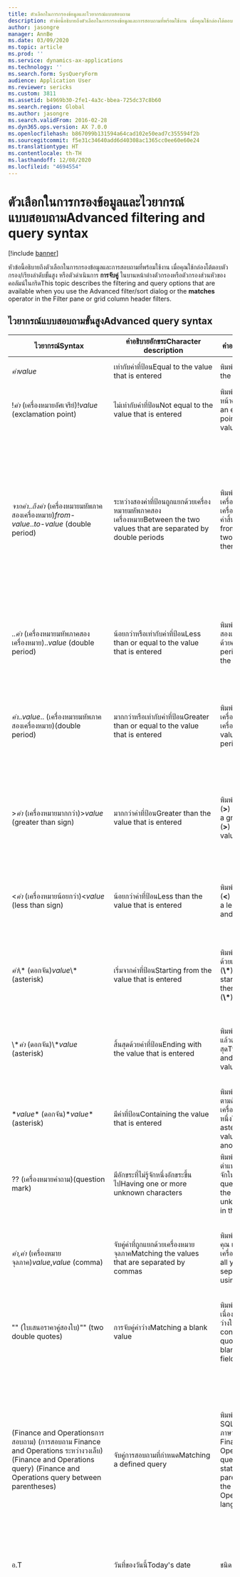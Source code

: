 ```yaml
---
title: ตัวเลือกในการกรองข้อมูลและไวยากรณ์แบบสอบถาม
description: หัวข้อนี้อธิบายถึงตัวเลือกในการกรองข้อมูลและการสอบถามที่พร้อมใช้งาน เมื่อคุณใช้กล่องโต้ตอบตัวกรอง/เรียงลำดับขั้นสูง หรือตัวดำเนินการการจับคู่ ในบานหน้าต่างตัวกรองหรือตัวกรองส่วนหัวของคอลัมน์ในกริด
author: jasongre
manager: AnnBe
ms.date: 03/09/2020
ms.topic: article
ms.prod: ''
ms.service: dynamics-ax-applications
ms.technology: ''
ms.search.form: SysQueryForm
audience: Application User
ms.reviewer: sericks
ms.custom: 3811
ms.assetid: b4969b30-2fe1-4a3c-bbea-725dc37c8b60
ms.search.region: Global
ms.author: jasongre
ms.search.validFrom: 2016-02-28
ms.dyn365.ops.version: AX 7.0.0
ms.openlocfilehash: b867099b131594a64cad102e50ead7c355594f2b
ms.sourcegitcommit: f5e31c34640add6d40308ac1365cc0ee60e60e24
ms.translationtype: HT
ms.contentlocale: th-TH
ms.lasthandoff: 12/08/2020
ms.locfileid: "4694554"
---
```

# <a name="advanced-filtering-and-query-syntax"></a><span data-ttu-id="37dad-103">ตัวเลือกในการกรองข้อมูลและไวยากรณ์แบบสอบถาม</span><span class="sxs-lookup"><span data-stu-id="37dad-103">Advanced filtering and query syntax</span></span>

[!include [banner](../includes/banner.md)]

<span data-ttu-id="37dad-104">หัวข้อนี้อธิบายถึงตัวเลือกในการกรองข้อมูลและการสอบถามที่พร้อมใช้งาน เมื่อคุณใช้กล่องโต้ตอบตัวกรอง/เรียงลำดับขั้นสูง หรือตัวดำเนินการ **การจับคู่** ในบานหน้าต่างตัวกรองหรือตัวกรองส่วนหัวของคอลัมน์ในกริด</span><span class="sxs-lookup"><span data-stu-id="37dad-104">This topic describes the filtering and query options that are available when you use the Advanced filter/sort dialog or the **matches** operator in the Filter pane or grid column header filters.</span></span>

## <a name="advanced-query-syntax"></a><span data-ttu-id="37dad-105">ไวยากรณ์แบบสอบถามขั้นสูง</span><span class="sxs-lookup"><span data-stu-id="37dad-105">Advanced query syntax</span></span>

<table>
<thead>
<tr>
<th><span data-ttu-id="37dad-106">ไวยากรณ์</span><span class="sxs-lookup"><span data-stu-id="37dad-106">Syntax</span></span></th>
<th><span data-ttu-id="37dad-107">คำอธิบายอักขระ</span><span class="sxs-lookup"><span data-stu-id="37dad-107">Character description</span></span></th>
<th><span data-ttu-id="37dad-108">คำอธิบาย</span><span class="sxs-lookup"><span data-stu-id="37dad-108">Description</span></span></th>
<th><span data-ttu-id="37dad-109">ตัวอย่าง</span><span class="sxs-lookup"><span data-stu-id="37dad-109">Example</span></span></th>
</tr>
</thead>
<tbody>
<tr>
<td><span data-ttu-id="37dad-110"><em>ค่า</em></span><span class="sxs-lookup"><span data-stu-id="37dad-110"><em>value</em></span></span></td>
<td><span data-ttu-id="37dad-111">เท่ากับค่าที่ป้อน</span><span class="sxs-lookup"><span data-stu-id="37dad-111">Equal to the value that is entered</span></span></td>
<td><span data-ttu-id="37dad-112">พิมพ์ค่าที่จะค้นหา</span><span class="sxs-lookup"><span data-stu-id="37dad-112">Type the value to find.</span></span></td>
<td><span data-ttu-id="37dad-113"><strong>Smith</strong> จะค้นหา &quot;Smith&quot;</span><span class="sxs-lookup"><span data-stu-id="37dad-113"><strong>Smith</strong> finds &quot;Smith&quot;.</span></span></td>
</tr>
<tr>
<td><span data-ttu-id="37dad-114">!<em>ค่า</em> (เครื่องหมายอัศเจรีย์)</span><span class="sxs-lookup"><span data-stu-id="37dad-114">!<em>value</em> (exclamation point)</span></span></td>
<td><span data-ttu-id="37dad-115">ไม่เท่ากับค่าที่ป้อน</span><span class="sxs-lookup"><span data-stu-id="37dad-115">Not equal to the value that is entered</span></span></td>
<td><span data-ttu-id="37dad-116">พิมพ์เครื่องหมายอัศเจรีย์หน้าค่าที่คุณจะแยก</span><span class="sxs-lookup"><span data-stu-id="37dad-116">Type an exclamation point and then the value to exclude.</span></span></td>
<td><span data-ttu-id="37dad-117"><strong>!Smith</strong> จะค้นหาค่าทั้งหมด ยกเว้น &quot;Smith&quot;</span><span class="sxs-lookup"><span data-stu-id="37dad-117"><strong>!Smith</strong> finds all values except &quot;Smith&quot;.</span></span></td>
</tr>
<tr>
<td><span data-ttu-id="37dad-118"><em>จากค่า</em>..<em>ถึงค่า</em> (เครื่องหมายมหัพภาคสองเครื่องหมาย)</span><span class="sxs-lookup"><span data-stu-id="37dad-118"><em>from-value</em>..<em>to-value</em> (double period)</span></span></td>
<td><span data-ttu-id="37dad-119">ระหว่างสองค่าที่ป้อนถูกแยกด้วยเครื่องหมายมหัพภาคสองเครื่องหมาย</span><span class="sxs-lookup"><span data-stu-id="37dad-119">Between the two values that are separated by double periods</span></span></td>
<td><span data-ttu-id="37dad-120">พิมพ์ค่าเริ่มต้น ตามด้วยเครื่องหมายมหัพภาคสองเครื่องหมาย แล้วตามด้วยค่าสิ้นสุด</span><span class="sxs-lookup"><span data-stu-id="37dad-120">Type the from-value, then two periods, and then the to-value.</span></span></td>
<td><span data-ttu-id="37dad-121"><strong>1..10</strong> จะค้นหาค่าทั้งหมดตั้งแต่ 1 จนถึง 10</span><span class="sxs-lookup"><span data-stu-id="37dad-121"><strong>1..10</strong> finds all values from 1 through 10.</span></span> <span data-ttu-id="37dad-122">อย่างไรก็ตาม ในฟิลด์สตริง <strong>A..C</strong>จะค้นหาค่าทั้งหมดที่ขึ้นต้นด้วย &quot;A&quot; และ &quot;B&quot; และค่าเท่ากับ &quot;C&quot;</span><span class="sxs-lookup"><span data-stu-id="37dad-122">However, in a string field, <strong>A..C</strong> finds all values that start with &quot;A&quot; and &quot;B&quot;, and values that are exactly equal to &quot;C&quot;.</span></span> <span data-ttu-id="37dad-123">ตัวอย่างเช่น การสอบถามนี้จะไม่ค้นหา &quot;Ca&quot;</span><span class="sxs-lookup"><span data-stu-id="37dad-123">For example, this query won't find &quot;Ca&quot;.</span></span> <span data-ttu-id="37dad-124">เมื่อต้องการค่าทั้งหมดตั้งแต่ &quot;A<em>&quot; จนถึง &quot;C</em>&quot; พิมพ์ <strong>A..D</strong></span><span class="sxs-lookup"><span data-stu-id="37dad-124">To find all values from &quot;A<em>&quot; through &quot;C</em>&quot;, type <strong>A..D</strong>.</span></span></td>
</tr>
<tr>
<td><span data-ttu-id="37dad-125">..<em>ค่า</em> (เครื่องหมายมหัพภาคสองเครื่องหมาย)</span><span class="sxs-lookup"><span data-stu-id="37dad-125">..<em>value</em> (double period)</span></span></td>
<td><span data-ttu-id="37dad-126">น้อยกว่าหรือเท่ากับค่าที่ป้อน</span><span class="sxs-lookup"><span data-stu-id="37dad-126">Less than or equal to the value that is entered</span></span></td>
<td><span data-ttu-id="37dad-127">พิมพ์เครื่องหมายมหัพภาคสองเครื่องหมาย แล้วตามด้วยค่า</span><span class="sxs-lookup"><span data-stu-id="37dad-127">Type two periods and then the value.</span></span></td>
<td><span data-ttu-id="37dad-128"><strong>..1000</strong> จะค้นหาหมายเลขใดๆ ที่น้อยกว่าหรือเท่ากับ 1000 เช่น &quot;100&quot;, &quot;999.95&quot;และ &quot;1,000&quot;</span><span class="sxs-lookup"><span data-stu-id="37dad-128"><strong>..1000</strong> finds any number that is less than or equal to 1000, such as &quot;100&quot;, &quot;999.95&quot;, and &quot;1,000&quot;.</span></span></td>
</tr>
<tr>
<td><span data-ttu-id="37dad-129"><em>ค่า</em>..</span><span class="sxs-lookup"><span data-stu-id="37dad-129"><em>value</em>..</span></span> <span data-ttu-id="37dad-130">(เครื่องหมายมหัพภาคสองเครื่องหมาย)</span><span class="sxs-lookup"><span data-stu-id="37dad-130">(double period)</span></span></td>
<td><span data-ttu-id="37dad-131">มากกว่าหรือเท่ากับค่าที่ป้อน</span><span class="sxs-lookup"><span data-stu-id="37dad-131">Greater than or equal to the value that is entered</span></span></td>
<td><span data-ttu-id="37dad-132">พิมพ์ค่า แล้วตามด้วยเครื่องหมายมหัพภาคสองเครื่องหมาย</span><span class="sxs-lookup"><span data-stu-id="37dad-132">Type the value and then two periods.</span></span></td>
<td><span data-ttu-id="37dad-133"><strong>1000..</strong></span><span class="sxs-lookup"><span data-stu-id="37dad-133"><strong>1000..</strong></span></span> <span data-ttu-id="37dad-134">จะค้นหาหมายเลขใดๆ ที่มากกว่าหรือเท่ากับ 1000 เช่น &quot;1,000&quot;, &quot;1,000.01&quot;และ &quot;1,000,000&quot;</span><span class="sxs-lookup"><span data-stu-id="37dad-134">finds any number that is greater than or equal to 1000, such as &quot;1,000&quot;, &quot;1,000.01&quot;, and &quot;1,000,000&quot;.</span></span></td>
</tr>
<tr>
<td><span data-ttu-id="37dad-135">&gt;<em>ค่า</em> (เครื่องหมายมากกว่า)</span><span class="sxs-lookup"><span data-stu-id="37dad-135">&gt;<em>value</em> (greater than sign)</span></span></td>
<td><span data-ttu-id="37dad-136">มากกว่าค่าที่ป้อน</span><span class="sxs-lookup"><span data-stu-id="37dad-136">Greater than the value that is entered</span></span></td>
<td><span data-ttu-id="37dad-137">พิมพ์เครื่องหมายมากกว่า (<strong>&gt;</strong>) แล้วตามด้วยค่า</span><span class="sxs-lookup"><span data-stu-id="37dad-137">Type a greater than sign (<strong>&gt;</strong>) and then the value.</span></span></td>
<td><span data-ttu-id="37dad-138"><strong>&gt;1000</strong> จะค้นหาหมายเลขใดๆ ที่มากกว่าหรือเท่ากับ 1000 เช่น &quot;1000.01&quot;, &quot;20,000&quot;และ &quot;1,000,000&quot;</span><span class="sxs-lookup"><span data-stu-id="37dad-138"><strong>&gt;1000</strong> finds any number that is greater than 1000, such as &quot;1000.01&quot;, &quot;20,000&quot;, and &quot;1,000,000&quot;.</span></span></td>
</tr>
<tr>
<td><span data-ttu-id="37dad-139">&lt;<em>ค่า</em> (เครื่องหมายน้อยกว่า)</span><span class="sxs-lookup"><span data-stu-id="37dad-139">&lt;<em>value</em> (less than sign)</span></span></td>
<td><span data-ttu-id="37dad-140">น้อยกว่าค่าที่ป้อน</span><span class="sxs-lookup"><span data-stu-id="37dad-140">Less than the value that is entered</span></span></td>
<td><span data-ttu-id="37dad-141">พิมพ์เครื่องหมายน้อยกว่า (<strong>&lt;</strong>) แล้วตามด้วยค่า</span><span class="sxs-lookup"><span data-stu-id="37dad-141">Type a less than sign (<strong>&lt;</strong>) and then the value.</span></span></td>
<td><span data-ttu-id="37dad-142"><strong>&lt;1000</strong> จะค้นหาหมายเลขใดๆ ที่น้อยกว่า 1000 เช่น &quot;999.99&quot;, &quot;1&quot;และ &quot;-200&quot;</span><span class="sxs-lookup"><span data-stu-id="37dad-142"><strong>&lt;1000</strong> finds any number that is less than 1000, such as &quot;999.99&quot;, &quot;1&quot;, and &quot;-200&quot;.</span></span></td>
</tr>
<tr>
<td><span data-ttu-id="37dad-143"><em>ค่า</em>\* (ดอกจัน)</span><span class="sxs-lookup"><span data-stu-id="37dad-143"><em>value</em>\* (asterisk)</span></span></td>
<td><span data-ttu-id="37dad-144">เริ่มจากค่าที่ป้อน</span><span class="sxs-lookup"><span data-stu-id="37dad-144">Starting from the value that is entered</span></span></td>
<td><span data-ttu-id="37dad-145">พิมพ์ค่าเริ่มต้น แล้วตามด้วยเครื่องหมายดอกจัน (<strong>\*</strong>)</span><span class="sxs-lookup"><span data-stu-id="37dad-145">Type the starting value and then an asterisk (<strong>\*</strong>).</span></span></td>
<td><span data-ttu-id="37dad-146"><strong>S\*</strong> จะค้นหาสตริงใดๆ ที่เริ่มต้นด้วย &quot;S&quot; เช่น &quot;Stockholm&quot;, &quot;Sydney&quot;และ &quot;San Francisco&quot;</span><span class="sxs-lookup"><span data-stu-id="37dad-146"><strong>S\*</strong> finds any string that starts with &quot;S&quot;, such as &quot;Stockholm&quot;, &quot;Sydney&quot;, and &quot;San Francisco&quot;.</span></span></td>
</tr>
<tr>
<td><span data-ttu-id="37dad-147">\*<em>ค่า</em> (ดอกจัน)</span><span class="sxs-lookup"><span data-stu-id="37dad-147">\*<em>value</em> (asterisk)</span></span></td>
<td><span data-ttu-id="37dad-148">สิ้นสุดด้วยค่าที่ป้อน</span><span class="sxs-lookup"><span data-stu-id="37dad-148">Ending with the value that is entered</span></span></td>
<td><span data-ttu-id="37dad-149">พิมพ์เครื่องหมายดอกจัน แล้วตามด้วยค่าสิ้นสุด</span><span class="sxs-lookup"><span data-stu-id="37dad-149">Type an asterisk and then the ending value.</span></span></td>
<td><span data-ttu-id="37dad-150"><strong>\*east</strong> จะค้นหาสตริงใดๆ ที่สิ้นสุดด้วย &quot;east&quot; เช่น &quot;Northeast&quot; และ &quot;Southeast&quot;</span><span class="sxs-lookup"><span data-stu-id="37dad-150"><strong>\*east</strong> finds any string that ends with &quot;east&quot;, such as &quot;Northeast&quot; and &quot;Southeast&quot;.</span></span></td>
</tr>
<tr>
<td><span data-ttu-id="37dad-151">*<em>value</em>* (ดอกจัน)</span><span class="sxs-lookup"><span data-stu-id="37dad-151">*<em>value</em>* (asterisk)</span></span></td>
<td><span data-ttu-id="37dad-152">มีค่าที่ป้อน</span><span class="sxs-lookup"><span data-stu-id="37dad-152">Containing the value that is entered</span></span></td>
<td><span data-ttu-id="37dad-153">พิมพ์เครื่องหมายดอกจัน ตามด้วยค่า แล้วตามด้วยเครื่องหมายดอกจันอีกอันหนึ่ง</span><span class="sxs-lookup"><span data-stu-id="37dad-153">Type an asterisk, then a value, and then another asterisk.</span></span></td>
<td><span data-ttu-id="37dad-154"><strong>*th*</strong> จะค้นหาสตริงใดๆ ที่มี &quot;th&quot; อยู่ เช่น &quot;Northeast&quot; และ &quot;Southeast&quot;</span><span class="sxs-lookup"><span data-stu-id="37dad-154"><strong>*th*</strong> finds any string that contains &quot;th&quot;, such as &quot;Northeast&quot; and &quot;Southeast&quot;.</span></span></td>
</tr>
<tr>
<td><span data-ttu-id="37dad-155">?</span><span class="sxs-lookup"><span data-stu-id="37dad-155">?</span></span> <span data-ttu-id="37dad-156">(เครื่องหมายคำถาม)</span><span class="sxs-lookup"><span data-stu-id="37dad-156">(question mark)</span></span></td>
<td><span data-ttu-id="37dad-157">มีอักขระที่ไม่รู้จักหนึ่งอักขระขึ้นไป</span><span class="sxs-lookup"><span data-stu-id="37dad-157">Having one or more unknown characters</span></span></td>
<td><span data-ttu-id="37dad-158">พิมพ์เครื่องหมายคำถามที่ตำแหน่งของอักขระที่ไม่รู้จักในค่า</span><span class="sxs-lookup"><span data-stu-id="37dad-158">Type a question mark at the position of the unknown character in the value.</span></span></td>
<td><span data-ttu-id="37dad-159"><strong>Sm?th</strong> จะค้นหา &quot;Smith&quot; และ &quot;Smyth&quot;</span><span class="sxs-lookup"><span data-stu-id="37dad-159"><strong>Sm?th</strong> finds &quot;Smith&quot; and &quot;Smyth&quot;.</span></span></td>
</tr>
<tr>
<td><span data-ttu-id="37dad-160"><em>ค่า</em>,<em>ค่า</em> (เครื่องหมายจุลภาค)</span><span class="sxs-lookup"><span data-stu-id="37dad-160"><em>value</em>,<em>value</em> (comma)</span></span></td>
<td><span data-ttu-id="37dad-161">จับคู่ค่าที่ถูกแยกด้วยเครื่องหมายจุลภาค</span><span class="sxs-lookup"><span data-stu-id="37dad-161">Matching the values that are separated by commas</span></span></td>
<td><span data-ttu-id="37dad-162">พิมพ์เงื่อนไขทั้งหมดของคุณ และแยกโดยการใช้เครื่องหมายจุลภาค</span><span class="sxs-lookup"><span data-stu-id="37dad-162">Type all your criteria, and separate them by using commas.</span></span></td>
<td><span data-ttu-id="37dad-163"><strong>A, D, F, G</strong> จะค้นหาค่าที่ตรงกับ &quot;A&quot;, &quot;D&quot;, &quot;F&quot; และ &quot;G&quot; พอดี</span><span class="sxs-lookup"><span data-stu-id="37dad-163"><strong>A, D, F, G</strong> finds exactly &quot;A&quot;, &quot;D&quot;, &quot;F&quot;, and &quot;G&quot;.</span></span> <span data-ttu-id="37dad-164"><strong>10, 20, 30, 100</strong> จะค้นหาค่าที่ตรงกับ &quot;10, 20, 30, 100&quot; พอดี</span><span class="sxs-lookup"><span data-stu-id="37dad-164"><strong>10, 20, 30, 100</strong> finds exactly &quot;10, 20, 30, 100&quot;.</span></span></td>
</tr>
<tr>
<td><span data-ttu-id="37dad-165">"" (ใบเสนอราคาคู่สองใบ)</span><span class="sxs-lookup"><span data-stu-id="37dad-165">"" (two double quotes)</span></span></td>
<td><span data-ttu-id="37dad-166">การจับคู่ค่าว่าง</span><span class="sxs-lookup"><span data-stu-id="37dad-166">Matching a blank value</span></span></td>
<td><span data-ttu-id="37dad-167">พิมพ์ใบเสนอราคาคู่ต่อเนื่องสองใบเพื่อกรองค่าว่างในฟิลด์นั้น</span><span class="sxs-lookup"><span data-stu-id="37dad-167">Type two consecutive double quotes to filter for blank values in that field.</span></span></td>
<td><span data-ttu-id="37dad-168">ใบเสนอราคาคู่ต่อเนื่องสองใบ (<strong>""</strong>) ค้นหาแถวที่ไม่มีค่าสำหรับคอลัมน์ปัจจุบัน</span><span class="sxs-lookup"><span data-stu-id="37dad-168">Two consecutive double quotes (<strong>""</strong>) finds rows with no value for the current column.</span></span></td>
</tr>
<tr>
<td><span data-ttu-id="37dad-169">(<span class="code">Finance and Operationsการสอบถาม</span>) (การสอบถาม Finance and Operations ระหว่างวงเล็บ)</span><span class="sxs-lookup"><span data-stu-id="37dad-169">(<span class="code">Finance and Operations query</span>) (Finance and Operations query between parentheses)</span></span></td>
<td><span data-ttu-id="37dad-170">จับคู่การสอบถามที่กำหนด</span><span class="sxs-lookup"><span data-stu-id="37dad-170">Matching a defined query</span></span></td>
<td><span data-ttu-id="37dad-171">พิมพ์การสอบถามเป็นคำสั่ง SQL ในวงเล็บโดยใช้ภาษาการสอบถาม Finance and Operations</span><span class="sxs-lookup"><span data-stu-id="37dad-171">Type a query as an SQL statement between parentheses using the Finance and Operations query language.</span></span></td>
  <td><span data-ttu-id="37dad-172"><strong><span class="code">((AccountNum LIKE "US *") && (DirPartyTable.Name LIKE "Cont*"))</span></strong></span><span class="sxs-lookup"><span data-stu-id="37dad-172"><strong><span class="code">((AccountNum LIKE "US *") && (DirPartyTable.Name LIKE "Cont*"))</span></strong></span></span><br><br> 
       <span data-ttu-id="37dad-173">เป็นตัวอย่างของไวยากรณ์สำหรับเงื่อนไขตัวกรองข้อมูลในฟิลด์จากแหล่งข้อมูลราก เช่นเดียวกับฟิลด์จากแหล่งข้อมูลที่แตกต่างกัน (สำหรับหน้าลูกค้าทั้งหมด)</span><span class="sxs-lookup"><span data-stu-id="37dad-173">as an example of syntax for a filter condition on a field from the root datasource as well as a field from a different datasource (for the All customers page)</span></span></td>
</tr>
<tr>
<td><span data-ttu-id="37dad-174">อ.</span><span class="sxs-lookup"><span data-stu-id="37dad-174">T</span></span></td>
<td><span data-ttu-id="37dad-175">วันที่ของวันนี้</span><span class="sxs-lookup"><span data-stu-id="37dad-175">Today's date</span></span></td>
<td><span data-ttu-id="37dad-176">ชนิด <strong>T</strong></span><span class="sxs-lookup"><span data-stu-id="37dad-176">Type <strong>T</strong>.</span></span></td>
<td><span data-ttu-id="37dad-177"><strong>T</strong> ตรงกับวันที่ของวันนี้</span><span class="sxs-lookup"><span data-stu-id="37dad-177"><strong>T</strong> matches today's date.</span></span></td>
</tr>
<tr>
<td><span data-ttu-id="37dad-178">(methodName(parameters)) (<strong>SysQueryRangeUtil</strong> วิธีในวงเล็บ)</span><span class="sxs-lookup"><span data-stu-id="37dad-178">(methodName(parameters)) (<strong>SysQueryRangeUtil</strong> method between parentheses)</span></span></td>
<td><span data-ttu-id="37dad-179">การจับคู่ค่าหรือช่วงของค่าที่ระบุโดยพารามิเตอร์ของวิธีการ <strong>SysQueryRangeUtil</strong></span><span class="sxs-lookup"><span data-stu-id="37dad-179">Matching the value or range of values that are specified by the parameters of the <strong>SysQueryRangeUtil</strong> method</span></span></td>
<td><span data-ttu-id="37dad-180">พิมพ์วิธีการ <strong>SysQueryRangeUtil</strong> ที่มีพารามิเตอร์ที่ระบุค่าหรือช่วงของค่า</span><span class="sxs-lookup"><span data-stu-id="37dad-180">Type a <strong>SysQueryRangeUtil</strong> method that has parameters that specify the value or range of values.</span></span></td>
<td>
<ol>
<li><span data-ttu-id="37dad-181">คลิก <strong>บัญชีลูกหนี้</strong> &gt; <strong>ใบแจ้งหนี้</strong> &gt; <strong>ใบแจ้งหนี้ลูกค้าที่เปิด</strong></span><span class="sxs-lookup"><span data-stu-id="37dad-181">Click <strong>Accounts receivable</strong> &gt; <strong>Invoices</strong> &gt; <strong>Open customer invoices</strong>.</span></span></li>
<li><span data-ttu-id="37dad-182">กด Ctrl + Shift + F3 เพื่อเปิดหน้า <strong>การสอบถาม</strong></span><span class="sxs-lookup"><span data-stu-id="37dad-182">Press Ctrl+Shift+F3 to open the <strong>Inquiry</strong> page.</span></span></li>
<li><span data-ttu-id="37dad-183">บนแท็บ <strong>การกำหนดช่วง</strong> ให้คลิก <strong>เพิ่ม</strong></span><span class="sxs-lookup"><span data-stu-id="37dad-183">On the <strong>Range</strong> tab, click <strong>Add</strong>.</span></span></li>
<li><span data-ttu-id="37dad-184">ชำระธุรกรรมที่ค้างอยู่สำหรับลูกค้าที่เลือก ในฟิลด์ <strong>ตาราง</strong> เลือก <strong>ธุรกรรมลูกค้าที่คงค้าง</strong></span><span class="sxs-lookup"><span data-stu-id="37dad-184">In the <strong>Table</strong> field, select <strong>Open customer transactions</strong>.</span></span></li>
<li><span data-ttu-id="37dad-185">ในฟิลด์ <strong>ฟิลด์</strong> ให้เลือก <strong>วันที่ครบกำหนด</strong></span><span class="sxs-lookup"><span data-stu-id="37dad-185">In the <strong>Field</strong> field, select <strong>Due date</strong>.</span></span></li>
<li><span data-ttu-id="37dad-186">ในฟิลด์ <strong>เงื่อนไข</strong> , ให้ป้อน <strong>(yearRange(-2,0))</strong></span><span class="sxs-lookup"><span data-stu-id="37dad-186">In the <strong>Criteria</strong> field, enter <strong>(yearRange(-2,0))</strong>.</span></span></li>
<li><span data-ttu-id="37dad-187">คลิก <strong>ตกลง</strong> ระบบจะนำเข้าข้อมูลการชำระเงิน</span><span class="sxs-lookup"><span data-stu-id="37dad-187">Click <strong>OK</strong>.</span></span> <span data-ttu-id="37dad-188">หน้ารายการมีการปรับปรุง และแสดงรายการใบแจ้งหนี้ที่ตรงกับเงื่อนไขที่คุณป้อน</span><span class="sxs-lookup"><span data-stu-id="37dad-188">The list page is updated and lists the invoices that match the criterion that you entered.</span></span> <span data-ttu-id="37dad-189">สำหรับตัวอย่างนี้ จะแสดงรายการใบแจ้งหนี้ที่ครบกำหนดชำระเมื่อสองปีก่อน</span><span class="sxs-lookup"><span data-stu-id="37dad-189">For this example, invoices that were due in the previous two years are listed.</span></span></li>
</ol>
<span data-ttu-id="37dad-190">ดูตารางในส่วนถัดไปสำหรับรายละเอียดเพิ่มเติมเกี่ยวกับวันที่และหลาย ๆ ตัวอย่าง <strong>SysQueryRangeUtil</strong></span><span class="sxs-lookup"><span data-stu-id="37dad-190">See the table in the next section for additional details about <strong>SysQueryRangeUtil</strong> date methods, and several examples.</span></span></td>
</tr>
</tbody>
</table>

## <a name="advanced-date-queries-that-use-sysqueryrangeutil-methods"></a><span data-ttu-id="37dad-191">การสอบถามขั้นสูงวันที่ใช้วิธีการ SysQueryRangeUtil</span><span class="sxs-lookup"><span data-stu-id="37dad-191">Advanced date queries that use SysQueryRangeUtil methods</span></span>

<table>
<thead>
<tr>
<th><span data-ttu-id="37dad-192">วิธีการ</span><span class="sxs-lookup"><span data-stu-id="37dad-192">Method</span></span></th>
<th><span data-ttu-id="37dad-193">คำอธิบาย</span><span class="sxs-lookup"><span data-stu-id="37dad-193">Description</span></span></th>
<th><span data-ttu-id="37dad-194">ตัวอย่าง</span><span class="sxs-lookup"><span data-stu-id="37dad-194">Example</span></span></th>
</tr>
</thead>
<tbody>
<tr>
<td><span data-ttu-id="37dad-195">วัน (_relativeDays = 0)</span><span class="sxs-lookup"><span data-stu-id="37dad-195">Day (_relativeDays=0)</span></span></td>
<td><span data-ttu-id="37dad-196">ค้นหาวันทีที่สัมพันธ์กับวันรอบเวลา</span><span class="sxs-lookup"><span data-stu-id="37dad-196">Find a date relative to the session date.</span></span> <span data-ttu-id="37dad-197">ค่าบวกระบุถึง วันที่ในอนาคต และค่าลบระบุวันที่ในอดีต</span><span class="sxs-lookup"><span data-stu-id="37dad-197">Positive values indicate future dates, and negative values indicate past dates.</span></span></td>
<td>
<ul>
<li><span data-ttu-id="37dad-198"><strong>วันพรุงนี้</strong> – ป้อน <strong>(Day(1))</strong></span><span class="sxs-lookup"><span data-stu-id="37dad-198"><strong>Tomorrow</strong> – Enter <strong>(Day(1))</strong>.</span></span></li>
<li><span data-ttu-id="37dad-199"><strong>วันนี้</strong> – ป้อน <strong>(Day(0))</strong></span><span class="sxs-lookup"><span data-stu-id="37dad-199"><strong>Today</strong> – Enter <strong>(Day(0))</strong>.</span></span></li>
<li><span data-ttu-id="37dad-200"><strong>เมื่อวานนี้</strong> – ป้อน <strong>(Day(-1))</strong></span><span class="sxs-lookup"><span data-stu-id="37dad-200"><strong>Yesterday</strong> – Enter <strong>(Day(-1))</strong>.</span></span></li>
</ul>
</td>
</tr>
<tr>
<td><span data-ttu-id="37dad-201">ช่วงวัน (_relativeDaysFrom = 0, _relativeDaysTo = 0)</span><span class="sxs-lookup"><span data-stu-id="37dad-201">DayRange (_relativeDaysFrom=0, _relativeDaysTo=0)</span></span></td>
<td><span data-ttu-id="37dad-202">ค้นหาช่วงวันทีที่สัมพันธ์กับวันรอบเวลา</span><span class="sxs-lookup"><span data-stu-id="37dad-202">Find a range of dates relative to the session date.</span></span> <span data-ttu-id="37dad-203">ค่าบวกระบุถึง วันที่ในอนาคต และค่าลบระบุวันที่ในอดีต</span><span class="sxs-lookup"><span data-stu-id="37dad-203">Positive values indicate future dates, and negative values indicate past dates.</span></span></td>
<td>
<ul>
<li><span data-ttu-id="37dad-204"><strong>30 วันที่ผ่านมา</strong> – ป้อน <strong>(DayRange(-30,0))</strong>.</span><span class="sxs-lookup"><span data-stu-id="37dad-204"><strong>Last 30 days</strong> – Enter <strong>(DayRange(-30,0))</strong>.</span></span></li>
<li><span data-ttu-id="37dad-205"><strong>30 วันก่อนหน้านี้และในอนาคต 30 วัน</strong> – ป้อน <strong>(DayRange(-30,30))</strong></span><span class="sxs-lookup"><span data-stu-id="37dad-205"><strong>Previous 30 days and next 30 days</strong> – Enter <strong>(DayRange(-30,30))</strong>.</span></span></li>
</ul>
</td>
</tr>
<tr>
<td><span data-ttu-id="37dad-206">GreaterThanDate (_relativeDays = 0) GreaterThanUtcDate (_relativeDays = 0)</span><span class="sxs-lookup"><span data-stu-id="37dad-206">GreaterThanDate (_relativeDays=0) GreaterThanUtcDate (_relativeDays=0)</span></span></td>
<td><span data-ttu-id="37dad-207">ค้นหาวันที่ทั้งหมดหลังจากวันที่สัมพัทธ์ถูกระบุ</span><span class="sxs-lookup"><span data-stu-id="37dad-207">Find all dates after the specified relative date.</span></span></td>
<td>
<ul>
<li><span data-ttu-id="37dad-208"><strong>มากกว่า 30 วันถัดไป</strong>– ป้อน <strong>(GreaterThanDate(30))</strong></span><span class="sxs-lookup"><span data-stu-id="37dad-208"><strong>More than 30 days from now</strong> – Enter <strong>(GreaterThanDate(30))</strong>.</span></span></li>
</ul>
</td>
</tr>
<tr>
<td><span data-ttu-id="37dad-209">GreaterThanUtcNow ()</span><span class="sxs-lookup"><span data-stu-id="37dad-209">GreaterThanUtcNow ()</span></span></td>
<td><span data-ttu-id="37dad-210">ค้นหารายการวันที่ / เวลาทั้งหมดหลังเวลาปัจจุบัน</span><span class="sxs-lookup"><span data-stu-id="37dad-210">Find all date/time entries after the current time.</span></span></td>
<td>
<ul>
<li><span data-ttu-id="37dad-211"><strong>วัน / เวลาในอนาคตทั้งหมด</strong>– ป้อน <strong>(GreaterThanUtcNow())</strong></span><span class="sxs-lookup"><span data-stu-id="37dad-211"><strong>All future date/times</strong> – Enter <strong>(GreaterThanUtcNow())</strong>.</span></span></li>
</ul>
</td>
</tr>
<tr>
<td><span data-ttu-id="37dad-212">GreaterThanDate (_relativeDays = 0) GreaterThanUtcDate (_relativeDays = 0)</span><span class="sxs-lookup"><span data-stu-id="37dad-212">LessThanDate (_relativeDays=0) LessThanUtcDate (_relativeDays=0)</span></span></td>
<td><span data-ttu-id="37dad-213">ค้นหาวันที่ทั้งหมดก่อนวันที่สัมพัทธ์ถูกระบุ</span><span class="sxs-lookup"><span data-stu-id="37dad-213">Find all dates before the specified relative date.</span></span></td>
<td>
<ul>
<li><span data-ttu-id="37dad-214"><strong>น้อยกว่าเจ็ดวันถัดไป</strong>– ป้อน <strong>(LessThanDate(7))</strong></span><span class="sxs-lookup"><span data-stu-id="37dad-214"><strong>Less than seven days from now</strong> – Enter <strong>(LessThanDate(7))</strong>.</span></span></li>
</ul>
</td>
</tr>
<tr>
<td><span data-ttu-id="37dad-215">LessThanUtcNow ()</span><span class="sxs-lookup"><span data-stu-id="37dad-215">LessThanUtcNow ()</span></span></td>
<td><span data-ttu-id="37dad-216">ค้นหารายการวันที่ / เวลาทั้งหมดก่อนเวลาปัจจุบัน</span><span class="sxs-lookup"><span data-stu-id="37dad-216">Find all date/time entries before the current time.</span></span></td>
<td>
<ul>
<li><span data-ttu-id="37dad-217"><strong>วัน / เวลาในอดีตทั้งหมด</strong>– ป้อน <strong>(LessThanUtcNow())</strong></span><span class="sxs-lookup"><span data-stu-id="37dad-217"><strong>All past date/times</strong> – Enter <strong>(LessThanUtcNow())</strong>.</span></span></li>
</ul>
</td>
</tr>
<tr>
<td><span data-ttu-id="37dad-218">MonthRange (_relativeFrom = 0, _relativeTo = 0)</span><span class="sxs-lookup"><span data-stu-id="37dad-218">MonthRange (_relativeFrom=0, _relativeTo=0)</span></span></td>
<td><span data-ttu-id="37dad-219">ค้นหาช่วงวันที่ ตามเดือนที่สัมพันธ์กับเดือนปัจจุบัน</span><span class="sxs-lookup"><span data-stu-id="37dad-219">Find a range of dates, based on months relative to the current month.</span></span></td>
<td>
<ul>
<li><span data-ttu-id="37dad-220"><strong>สองเดือนก่อนหน้านี้</strong>– ป้อน <strong>(MonthRange(-2,0))</strong></span><span class="sxs-lookup"><span data-stu-id="37dad-220"><strong>Previous two months</strong> – Enter <strong>(MonthRange(-2,0))</strong>.</span></span></li>
<li><span data-ttu-id="37dad-221"><strong>สามเดือนถัดไป</strong>– ป้อน <strong>(MonthRange(0,3))</strong></span><span class="sxs-lookup"><span data-stu-id="37dad-221"><strong>Next three months</strong> – Enter <strong>(MonthRange(0,3))</strong>.</span></span></li>
</ul>
</td>
</tr>
<tr>
<td><span data-ttu-id="37dad-222">YearRange (_relativeFrom = 0, _relativeTo = 0)</span><span class="sxs-lookup"><span data-stu-id="37dad-222">YearRange (_relativeFrom=0, _relativeTo=0)</span></span></td>
<td><span data-ttu-id="37dad-223">ค้นหาช่วงวันที่ ตามปีที่สัมพันธ์กับปีปัจจุบัน</span><span class="sxs-lookup"><span data-stu-id="37dad-223">Find a range of dates, based on years relative to the current year.</span></span></td>
<td>
<ul>
<li><span data-ttu-id="37dad-224"><strong>ปีถัดไป</strong>– ป้อน <strong>(YearRange (0, 1))</strong></span><span class="sxs-lookup"><span data-stu-id="37dad-224"><strong>Next year</strong> – Enter <strong>(YearRange(0, 1))</strong>.</span></span></li>
<li><span data-ttu-id="37dad-225"><strong>ปีก่อนหน้า</strong>– ป้อน <strong>(YearRange (-1,0))</strong></span><span class="sxs-lookup"><span data-stu-id="37dad-225"><strong>Previous year</strong> – Enter <strong>(YearRange(-1,0))</strong>.</span></span></li>
</ul>
</td>
</tr>
</tbody>
</table>
